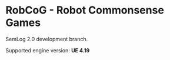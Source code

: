 # RobCoG - **Rob**ot **Co**mmonsense **G**ames

SemLog 2.0 development branch.

Supported engine version: **UE 4.19**
